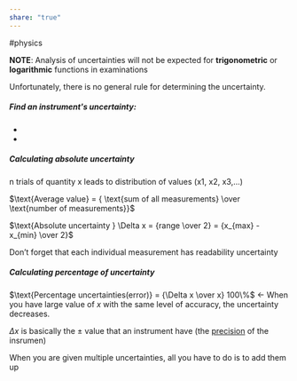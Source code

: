 ```yaml
---
share: "true"
---
```

#physics 

**NOTE**: Analysis of uncertainties will not be expected for **trigonometric** or
**logarithmic** functions in examinations

Unfortunately, there is no general rule for determining the uncertainty.

##### Find an instrument's uncertainty:
- 

- 
##### Calculating absolute uncertainty
n trials of quantity x leads to distribution of values (x1, x2, x3,…)

$\text{Average value} = { \text{sum of all measurements} \over \text{number of measurements}}$

$\text{Absolute uncertainty } \Delta x = {range \over 2} = {x_{max} - x_{min} \over 2}$

Don’t forget that each individual measurement has readability uncertainty

##### Calculating percentage of uncertainty

$\text{Percentage uncertainties(error)} = {\Delta x \over x} 100\%$   <- When you have large value of $x$ with the same level of accuracy, the uncertainty decreases. 

$\Delta x$ is basically the $\pm \text{ value}$ that an instrument have (the [precision](Accuracy%20vs%20precision) of the insrumen) 

When you are given multiple uncertainties, all you have to do is to add them up



